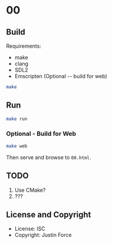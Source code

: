 # 00

## Build

Requirements:

- make
- clang
- SDL2
- Emscripten (Optional -- build for web)

```sh
make
```

## Run

```sh
make run
```

### Optional - Build for Web

```sh
make web
```

Then serve and browse to `00.html`.

## TODO

1. Use CMake?
2. ???

## License and Copyright

- License: ISC
- Copyright: Justin Force
